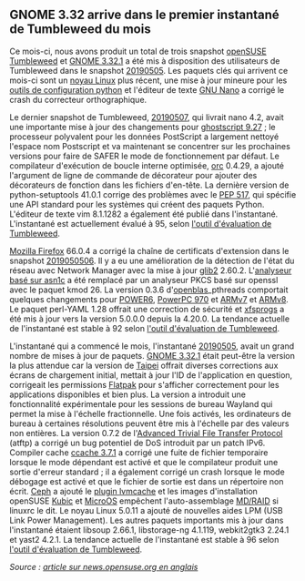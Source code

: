 GNOME 3.32 arrive dans le premier instantané de Tumbleweed du mois
------------------------------------------------------------------
Ce mois-ci, nous avons produit un total de trois snapshot [openSUSE](https://www.opensuse.org/) [Tumbleweed](https://en.opensuse.org/Portal:Tumbleweed) et [GNOME 3.32.1](https://www.gnome.org/news/2019/03/gnome-3-32-released/) a été mis à disposition des utilisateurs de Tumbleweed dans le snapshot [20190505](https://lists.opensuse.org/opensuse-factory/2019-05/msg00061.html). Les paquets clés qui arrivent ce mois-ci sont un [noyau Linux](https://www.kernel.org/) plus récent, une mise à jour mineure pour les [outils de configuration python](https://pypi.org/project/setuptools/) et l'éditeur de texte [GNU Nano](https://www.nano-editor.org/) a corrigé le crash du correcteur orthographique.

Le dernier snapshot de Tumbleweed, [20190507](https://lists.opensuse.org/opensuse-factory/2019-05/msg00088.html), qui livrait nano 4.2, avait une importante mise à jour des changements pour [ghostscript 9.27](https://www.ghostscript.com/index.html) ; le processeur polyvalent pour les données PostScript a largement nettoyé l'espace nom Postscript et va maintenant se concentrer sur les prochaines versions pour faire de SAFER le mode de fonctionnement par défaut. Le compilateur d'exécution de boucle interne optimisée, [orc](https://github.com/GStreamer/orc) 0.4.29, a ajouté l'argument de ligne de commande de décorateur pour ajouter des décorateurs de fonction dans les fichiers d'en-tête. La dernière version de python-setuptools 41.0.1 corrige des problèmes avec le [PEP 517](https://www.python.org/dev/peps/pep-0517/), qui spécifie une API standard pour les systèmes qui créent des paquets Python. L'éditeur de texte vim 8.1.1282 a également été publié dans l'instantané. L'instantané est actuellement évalué à 95, selon [l'outil d'évaluation de Tumbleweed](http://review.tumbleweed.boombatower.com/).

[Mozilla Firefox](https://www.mozilla.org/en-US/firefox/new/) 66.0.4 a corrigé la chaîne de certificats d'extension dans le snapshot [2019050506](URL). Il y a eu une amélioration de la détection de l'état du réseau avec Network Manager avec la mise à jour [glib2](https://github.com/GNOME/glib) 2.60.2. L'[analyseur basé sur asn1c](http://lionet.info/asn1c/blog/) a été remplacé par un analyseur PKCS basé sur openssl avec le paquet kmod 26. La version 0.3.6 d'[openblas](https://www.openblas.net/)_pthreads comportait quelques changements pour [POWER6](https://en.wikipedia.org/wiki/POWER6), [PowerPC 970](https://en.wikipedia.org/wiki/PowerPC_970) et [ARMv7](https://en.wikipedia.org/wiki/Comparison_of_ARMv7-A_cores) et [ARMv8](https://en.wikichip.org/wiki/arm/armv8). Le paquet perl-YAML 1.28 offrait une correction de sécurité et [xfsprogs](http://xfs.org/) a été mis à jour vers la version 5.0.0.0 depuis la 4.20.0. La tendance actuelle de l'instantané est stable à 92 selon [l'outil d'évaluation de Tumbleweed](http://review.tumbleweed.boombatower.com/).

L'instantané qui a commencé le mois, l'instantané [20190505](https://lists.opensuse.org/opensuse-factory/2019-05/msg00061.html), avait un grand nombre de mises à jour de paquets. [GNOME 3.32.1](https://www.gnome.org/news/2019/03/gnome-3-32-released/) était peut-être la version la plus attendue car la version de [Taipei](https://www.gnome.org/news/2019/03/gnome-3-32-released/) offrait diverses corrections aux écrans de chargement initial, mettait à jour l'ID de l'application en question, corrigeait les permissions [Flatpak](https://flatpak.org/) pour s'afficher correctement pour les applications disponibles et bien plus. La version a introduit une fonctionnalité expérimentale pour les sessions de bureau Wayland qui permet la mise à l'échelle fractionnelle. Une fois activés, les ordinateurs de bureau à certaines résolutions peuvent être mis à l'échelle par des valeurs non entières. La version 0.7.2 de l'[Advanced Trivial File Transfer Protocol](https://software.opensuse.org/package/atftp) (atftp) a corrigé un bug potentiel de DoS introduit par un patch IPv6. Compiler cache [ccache 3.7.1](https://ccache.samba.org/releasenotes.html) a corrigé une fuite de fichier temporaire lorsque le mode dépendant est activé et que le compilateur produit une sortie d'erreur standard ; il a également corrigé un crash lorsque le mode débogage est activé et que le fichier de sortie est dans un répertoire non écrit. [Ceph](https://ceph.com/) a ajouté le [plugin lvmcache](http://man7.org/linux/man-pages/man7/lvmcache.7.html) et les images d'installation openSUSE [Kubic](https://kubic.opensuse.org/) et [MicroOS](https://en.opensuse.org/Kubic:MicroOS) empêchent l'auto-assemblage [MD/RAID](https://en.wikipedia.org/wiki/Mdadm) si linuxrc le dit. Le noyau Linux 5.0.11 a ajouté de nouvelles aides LPM (USB Link Power Management). Les autres paquets importants mis à jour dans l'instantané étaient libsoup 2.66.1, libstorage-ng 4.1.119, webkit2gtk3 2.24.1 et yast2 4.2.1.  La tendance actuelle de l'instantané est stable à 96 selon [l'outil d'évaluation de Tumbleweed](http://review.tumbleweed.boombatower.com/).

*Source : [article sur news.opensuse.org en anglais](https://news.opensuse.org/2019/05/09/gnome-3-32-arrives-in-months-first-tumbleweed-snapshot/)*
